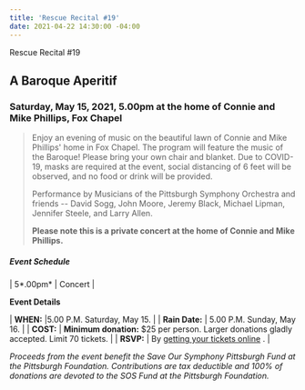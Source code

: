 ```yaml
---
title: 'Rescue Recital #19'
date: 2021-04-22 14:30:00 -04:00
---
```


Rescue Recital #19

## A Baroque Aperitif

### Saturday, May 15, 2021, 5.00pm at the home of Connie and Mike Phillips, Fox Chapel

> Enjoy an evening of music on the beautiful lawn of Connie and Mike Phillips' home in Fox Chapel. The program will feature the music of the Baroque! Please bring your own chair and blanket. Due to COVID-19, masks are required at the event, social distancing of 6 feet will be observed, and no food or drink will be provided.
>
> Performance by Musicians of the Pittsburgh Symphony Orchestra and friends -- David Sogg, John Moore, Jeremy Black, Michael Lipman, Jennifer Steele, and Larry Allen.
>
> **Please note this is a private concert at the home of Connie and Mike Phillips.**

##### **Event Schedule**

| 5*.00pm*  | Concert |

**Event Details**

| **WHEN:**  |5.00 P.M. Saturday, May 15. |
| **Rain Date:**  | 5.00 P.M. Sunday, May 16. |
| **COST:**  | **Minimum donation:** $25 per person. Larger donations gladly accepted. Limit 70 tickets. |
| **RSVP:**  | By [getting your tickets online](https://squareup.com/store/save-our-symphony-pittsburgh) . |

*Proceeds from the event benefit the Save Our Symphony Pittsburgh Fund at the Pittsburgh Foundation.  Contributions are tax deductible and 100% of donations are devoted to the SOS Fund at the Pittsburgh Foundation.*